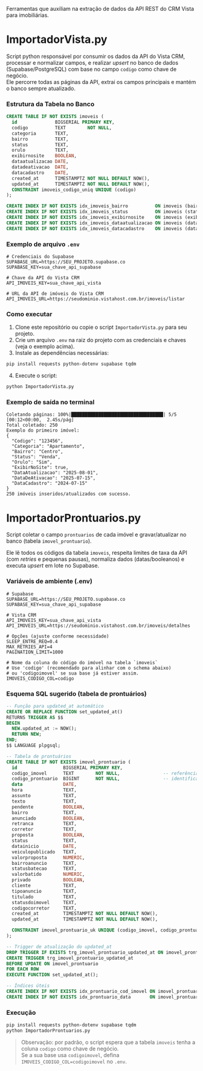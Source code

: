 Ferramentas que auxiliam na extração de dados da API REST do CRM Vista para imobiliárias.

# ImportadorVista.py

Script python responsável por consumir os dados da API do Vista CRM, processar e normalizar campos, e realizar *upsert* no banco de dados (Supabase/PostgreSQL) com base no campo `codigo` como chave de negócio.  
Ele percorre todas as páginas da API, extrai os campos principais e mantém o banco sempre atualizado.

### Estrutura da Tabela no Banco

```sql
CREATE TABLE IF NOT EXISTS imoveis (
  id              BIGSERIAL PRIMARY KEY,
  codigo          TEXT        NOT NULL,
  categoria       TEXT,
  bairro          TEXT,
  status          TEXT,
  orulo           TEXT,
  exibirnosite    BOOLEAN,
  dataatualizacao DATE,
  datadeativacao  DATE,
  datacadastro    DATE,
  created_at      TIMESTAMPTZ NOT NULL DEFAULT NOW(),
  updated_at      TIMESTAMPTZ NOT NULL DEFAULT NOW(),
  CONSTRAINT imoveis_codigo_uniq UNIQUE (codigo)
);

CREATE INDEX IF NOT EXISTS idx_imoveis_bairro          ON imoveis (bairro);
CREATE INDEX IF NOT EXISTS idx_imoveis_status          ON imoveis (status);
CREATE INDEX IF NOT EXISTS idx_imoveis_exibirnosite    ON imoveis (exibirnosite);
CREATE INDEX IF NOT EXISTS idx_imoveis_dataatualizacao ON imoveis (dataatualizacao);
CREATE INDEX IF NOT EXISTS idx_imoveis_datacadastro    ON imoveis (datacadastro);
```

### Exemplo de arquivo `.env`

```env
# Credenciais do Supabase
SUPABASE_URL=https://SEU_PROJETO.supabase.co
SUPABASE_KEY=sua_chave_api_supabase

# Chave da API do Vista CRM
API_IMOVEIS_KEY=sua_chave_api_vista

# URL da API de imóveis do Vista CRM
API_IMOVEIS_URL=https://seudominio.vistahost.com.br/imoveis/listar
```

### Como executar

1. Clone este repositório ou copie o script `ImportadorVista.py` para seu projeto.
2. Crie um arquivo `.env` na raiz do projeto com as credenciais e chaves (veja o exemplo acima).
3. Instale as dependências necessárias:

```bash
pip install requests python-dotenv supabase tqdm
```

4. Execute o script:

```bash
python ImportadorVista.py
```

### Exemplo de saída no terminal

```
Coletando páginas: 100%|██████████████████████████████████| 5/5 [00:12<00:00,  2.45s/pág]
Total coletado: 250
Exemplo do primeiro imóvel:
{
  "Codigo": "123456",
  "Categoria": "Apartamento",
  "Bairro": "Centro",
  "Status": "Venda",
  "Orulo": "Sim",
  "ExibirNoSite": true,
  "DataAtualizacao": "2025-08-01",
  "DataDeAtivacao": "2025-07-15",
  "DataCadastro": "2024-07-15"
}
250 imóveis inseridos/atualizados com sucesso.
```



# ImportadorProntuarios.py

Script coletar o campo `prontuarios` de cada imóvel e gravar/atualizar no banco (tabela `imovel_prontuario`).  

Ele lê todos os códigos da tabela `imoveis`, respeita limites de taxa da API (com *retries* e pequenas pausas), normaliza dados (datas/booleanos) e executa *upsert* em lote no Supabase.

### Variáveis de ambiente (.env)

```env
# Supabase
SUPABASE_URL=https://SEU_PROJETO.supabase.co
SUPABASE_KEY=sua_chave_api_supabase

# Vista CRM
API_IMOVEIS_KEY=sua_chave_api_vista
API_IMOVEIS_URL=https://seudominio.vistahost.com.br/imoveis/detalhes

# Opções (ajuste conforme necessidade)
SLEEP_ENTRE_REQ=0.4
MAX_RETRIES_API=4
PAGINATION_LIMIT=1000

# Nome da coluna do código do imóvel na tabela `imoveis`
# Use 'codigo' (recomendado para alinhar com o schema abaixo)
# ou 'codigoimovel' se sua base já estiver assim.
IMOVEIS_CODIGO_COL=codigo
```

### Esquema SQL sugerido (tabela de prontuários)

```sql
-- Função para updated_at automático
CREATE OR REPLACE FUNCTION set_updated_at()
RETURNS TRIGGER AS $$
BEGIN
  NEW.updated_at := NOW();
  RETURN NEW;
END;
$$ LANGUAGE plpgsql;

-- Tabela de prontuários
CREATE TABLE IF NOT EXISTS imovel_prontuario (
  id                 BIGSERIAL PRIMARY KEY,
  codigo_imovel      TEXT        NOT NULL,                -- referência ao imóvel (imoveis.codigo)
  codigo_prontuario  BIGINT      NOT NULL,                -- identificador do prontuário na origem
  data               DATE,
  hora               TEXT,
  assunto            TEXT,
  texto              TEXT,
  pendente           BOOLEAN,
  bairro             TEXT,
  anunciado          BOOLEAN,
  retranca           TEXT,
  corretor           TEXT,
  proposta           BOOLEAN,
  status             TEXT,
  datainicio         DATE,
  veiculopublicado   TEXT,
  valorproposta      NUMERIC,
  bairroanuncio      TEXT,
  statusbatecao      TEXT,
  valorbatido        NUMERIC,
  privado            BOOLEAN,
  cliente            TEXT,
  tipoanuncio        TEXT,
  titulado           TEXT,
  statusdoimovel     TEXT,
  codigocorretor     TEXT,
  created_at         TIMESTAMPTZ NOT NULL DEFAULT NOW(),
  updated_at         TIMESTAMPTZ NOT NULL DEFAULT NOW(),

  CONSTRAINT imovel_prontuario_uk UNIQUE (codigo_imovel, codigo_prontuario)
);

-- Trigger de atualização do updated_at
DROP TRIGGER IF EXISTS trg_imovel_prontuario_updated_at ON imovel_prontuario;
CREATE TRIGGER trg_imovel_prontuario_updated_at
BEFORE UPDATE ON imovel_prontuario
FOR EACH ROW
EXECUTE FUNCTION set_updated_at();

-- Índices úteis
CREATE INDEX IF NOT EXISTS idx_prontuario_cod_imovel ON imovel_prontuario (codigo_imovel);
CREATE INDEX IF NOT EXISTS idx_prontuario_data       ON imovel_prontuario (data);
```

### Execução

```bash
pip install requests python-dotenv supabase tqdm
python ImportadorProntuarios.py
```

> Observação: por padrão, o script espera que a tabela `imoveis` tenha a coluna `codigo` como chave de negócio.  
> Se a sua base usa `codigoimovel`, defina `IMOVEIS_CODIGO_COL=codigoimovel` no `.env`.


